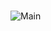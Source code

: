 # 
![Main](https://user-images.githubusercontent.com/68055216/185322055-44bfc073-92eb-4e1f-a92d-8c597ddb1c6f.jpg)
